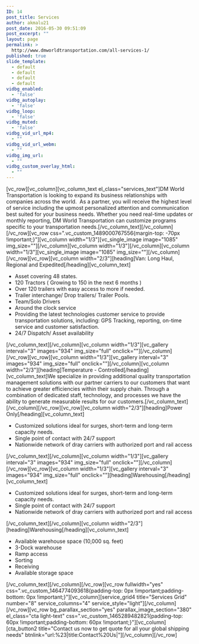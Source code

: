 ```yaml
---
ID: 14
post_title: Services
author: akmalu21
post_date: 2016-05-30 09:51:09
post_excerpt: ""
layout: page
permalink: >
  http://www.dmworldtransportation.com/all-services-1/
published: true
slide_template:
  - default
  - default
  - default
  - default
vidbg_enabled:
  - 'false'
vidbg_autoplay:
  - 'false'
vidbg_loop:
  - 'false'
vidbg_muted:
  - 'false'
vidbg_vid_url_mp4:
  - ""
vidbg_vid_url_webm:
  - ""
vidbg_img_url:
  - ""
vidbg_custom_overlay_html:
  - ""
---
```

[vc_row][vc_column][vc_column_text el_class="services_text"]DM World Transportation is looking to expand its business relationships with companies across the world.  As a partner, you will receive the highest level of service including the upmost personalized attention and communication best suited for your business needs. Whether you need real-time updates or monthly reporting, DM World Transportation can customize programs specific to your transportation needs.[/vc_column_text][/vc_column][/vc_row][vc_row css=".vc_custom_1489000767556{margin-top: -70px !important;}"][vc_column width="1/3"][vc_single_image image="1085" img_size=""][/vc_column][vc_column width="1/3"][/vc_column][vc_column width="1/3"][vc_single_image image="1085" img_size=""][/vc_column][/vc_row][vc_row][vc_column width="2/3"][heading]Van: Long Haul, Regional and Expedited[/heading][vc_column_text]
<ul>
 	<li>Asset covering 48 states.</li>
 	<li>120 Tractors ( Growing to 150 in the next 6 months )</li>
 	<li>Over 120 trailers with easy access to more if needed.</li>
 	<li>Trailer interchange/ Drop trailers/ Trailer Pools.</li>
 	<li>Team/Solo Drivers</li>
 	<li>Around the clock service</li>
 	<li>Providing the latest technologies customer service to provide transportation solutions, including: GPS Tracking, reporting, on-time service and customer satisfaction.</li>
 	<li>24/7 Dispatch/ Asset availability</li>
</ul>
[/vc_column_text][/vc_column][vc_column width="1/3"][vc_gallery interval="3" images="934" img_size="full" onclick=""][/vc_column][/vc_row][vc_row][vc_column width="1/3"][vc_gallery interval="3" images="934" img_size="full" onclick=""][/vc_column][vc_column width="2/3"][heading]Temperature - Controlled[/heading][vc_column_text]We specialize in providing additional quality transportation management solutions with our partner carriers to our customers that want to achieve greater efficiencies within their supply chain. Through a combination of dedicated staff, technology, and processes we have the ability to generate measurable results for our customers.[/vc_column_text][/vc_column][/vc_row][vc_row][vc_column width="2/3"][heading]Power Only[/heading][vc_column_text]
<ul>
 	<li>Customized solutions ideal for surges, short-term and long-term capacity needs.</li>
 	<li>Single point of contact with 24/7 support</li>
 	<li>Nationwide network of dray carriers with authorized port and rail access</li>
</ul>
[/vc_column_text][/vc_column][vc_column width="1/3"][vc_gallery interval="3" images="934" img_size="full" onclick=""][/vc_column][/vc_row][vc_row][vc_column width="1/3"][vc_gallery interval="3" images="934" img_size="full" onclick=""][heading]Warehousing[/heading][vc_column_text]
<ul>
 	<li>Customized solutions ideal for surges, short-term and long-term capacity needs.</li>
 	<li>Single point of contact with 24/7 support</li>
 	<li>Nationwide network of dray carriers with authorized port and rail access</li>
</ul>
[/vc_column_text][/vc_column][vc_column width="2/3"][heading]Warehousing[/heading][vc_column_text]
<ul>
 	<li>Available warehouse space (10,000 sq. feet)</li>
 	<li>3-Dock warehouse</li>
 	<li>Ramp access</li>
 	<li>Sorting</li>
 	<li>Receiving</li>
 	<li>Available storage space</li>
</ul>
[/vc_column_text][/vc_column][/vc_row][vc_row fullwidth="yes" css=".vc_custom_1464774093618{padding-top: 0px !important;padding-bottom: 0px !important;}"][vc_column][service_grid4 title="Services Grid" number="8" service_columns="4" service_style="light"][/vc_column][/vc_row][vc_row bg_parallax_section="yes" parallax_image_section="380" el_class="cta light-text" css=".vc_custom_1465289482821{padding-top: 60px !important;padding-bottom: 60px !important;}"][vc_column][cta_button2 title="Contact us now to get quote for all your global shipping needs" btnlink="url:%23|title:Contact%20Us|"][/vc_column][/vc_row]